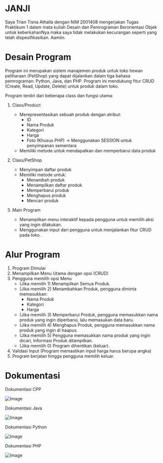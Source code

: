 # JANJI

Saya Trian Tisna Athalla dengan NIM 2001408 mengerjakan Tugas Praktikum 1 dalam mata kuliah Desain dan Pemrograman Berorientasi Objek untuk keberkahanNya maka saya tidak melakukan kecurangan seperti yang telah dispesifikasikan. Aamiin.

# Desain Program

Program ini merupakan sistem manajemen produk untuk toko hewan peliharaan (PetShop) yang dapat dijalankan dalam tiga bahasa pemrograman: Python, Java, dan PHP. Program ini mendukung fitur CRUD (Create, Read, Update, Delete) untuk produk dalam toko.

Program terdiri dari beberapa class dan fungsi utama:

1. Class/Product

   - Merepresentasikan sebuah produk dengan atribut:
     - ID
     - Nama Produk
     - Kategori
     - Harga
     - Foto (Khusus PHP) -> Menggunakan SESSION untuk penyimpanan sementara
   - Memiliki metode untuk mendapatkan dan memperbarui data produk

2. Class/PetShop

   - Menyimpan daftar produk
   - Memiliki metode untuk:
     - Menambah produk
     - Menampilkan daftar produk
     - Memperbarui produk
     - Menghapus produk
     - Mencari produk

3. Main Program
   - Menampilkan menu interaktif kepada pengguna untuk memilih aksi yang ingin dilakukan.
   - Menggunakan input dari pengguna untuk menjalankan fitur CRUD pada toko.

# Alur Program

1. Program Dimulai
2. Menampilkan Menu Utama dengan opsi (CRUD)
3. Pengguna memilih opsi Menu
   - (Jika memilih 1) Menampilkan Semua Produk.
   - (Jika memilih 2) Menambahkan Produk, pengguna diminta memasukkan:
     - Nama Produk
     - Kategori
     - Harga
   - (Jika memilih 3) Memperbarui Produk, pengguna memasukkan nama produk yang ingin diperbarui, lalu memasukan data baru.
   - (Jika memilih 4) Menghapus Produk, pengguna memasukkan nama produk yang ingin di haapus.
   - (Jika memilih 5) Pengguna memasukkan nama produk yang ingin dicari, Informasi Produk ditampilkan.
   - (Jika memilih 0) Program dihentikan (keluar).
4. Validasi Input (Program memastikan input harga harus berupa angka)
5. Program berjalan hingga pengguna memilih keluar.

# Dokumentasi

Dokumentasi CPP

![Image](https://github.com/user-attachments/assets/9345f607-850f-4515-b0b2-4bf3a8e79458)

Dokumentasi Java

![Image](https://github.com/user-attachments/assets/59e3f0d7-2509-4ba1-b77d-967331dff143)

Dokumentasi Python

![Image](https://github.com/user-attachments/assets/3b9c2b7a-4201-437a-b9d5-b629aa49c5d3)

Dokumentasi PHP

![Image](https://github.com/user-attachments/assets/9f394e8f-cf24-46a3-b524-4b6529a093e1)
